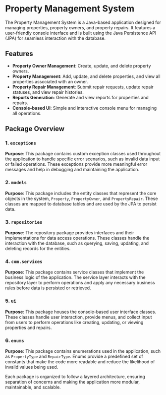 # Property Management System

The Property Management System is a Java-based application designed for managing properties, property owners, and property repairs. It features a user-friendly console interface and is built using the Java Persistence API (JPA) for seamless interaction with the database.

## Features
- **Property Owner Management**: Create, update, and delete property owners.
- **Property Management**: Add, update, and delete properties, and view all properties associated with an owner.
- **Property Repair Management**: Submit repair requests, update repair statuses, and view repair histories.
- **Reports Generation**: Generate and view reports for properties and repairs.
- **Console-based UI**: Simple and interactive console menu for managing all operations.

## Package Overview

### 1. `exceptions`
**Purpose**: This package contains custom exception classes used throughout the application to handle specific error scenarios, such as invalid data input or failed operations. These exceptions provide more meaningful error messages and help in debugging and maintaining the application.

### 2. `models`
**Purpose**: This package includes the entity classes that represent the core objects in the system, `Property`, `PropertyOwner`, and `PropertyRepair`. These classes are mapped to database tables and are used by the JPA to persist data.

### 3. `repositories`
**Purpose**: The repository package provides interfaces and their implementations for data access operations. These classes handle the interaction with the database, such as querying, saving, updating, and deleting records for the entities.

### 4. `com.services`
**Purpose**: This package contains service classes that implement the business logic of the application. The service layer interacts with the repository layer to perform operations and apply any necessary business rules before data is persisted or retrieved.

### 5. `ui`
**Purpose**: This package houses the console-based user interface classes. These classes handle user interaction, provide menus, and collect input from users to perform operations like creating, updating, or viewing properties and repairs.

### 6. `enums`
**Purpose**: This package contains enumerations used in the application, such as `PropertyType` and `RepairType`. Enums provide a predefined set of constants that make the code more readable and reduce the likelihood of invalid values being used.

Each package is organized to follow a layered architecture, ensuring separation of concerns and making the application more modular, maintainable, and scalable.
